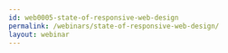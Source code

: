 ```yaml
---
id: web0005-state-of-responsive-web-design
permalink: /webinars/state-of-responsive-web-design/
layout: webinar
---
```

